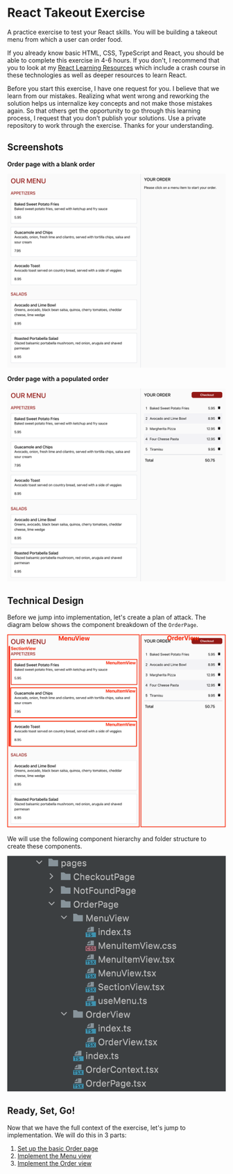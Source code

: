 # React Takeout Exercise

A practice exercise to test your React skills. You will be building a takeout
menu from which a user can order food.

If you already know basic HTML, CSS, TypeScript and React, you should be able to
complete this exercise in 4-6 hours. If you don't, I recommend that you to look
at my
[React Learning Resources](https://github.com/nareshbhatia/react-learning-resources)
which include a crash course in these technologies as well as deeper resources
to learn React.

Before you start this exercise, I have one request for you. I believe that we
learn from our mistakes. Realizing what went wrong and reworking the solution
helps us internalize key concepts and not make those mistakes again. So that
others get the opportunity to go through this learning process, I request that
you don't publish your solutions. Use a private repository to work through the
exercise. Thanks for your understanding.

## Screenshots

**Order page with a blank order**

![Empty order](assets/screenshot-1.png)

**Order page with a populated order**

![Populated order](assets/screenshot-2.png)

## Technical Design

Before we jump into implementation, let's create a plan of attack. The diagram
below shows the component breakdown of the `OrderPage`.

![Component breakdown](assets/component-breakdown.png)

We will use the following component hierarchy and folder structure to create
these components.

![Component hierarchy](assets/component-hierarchy.png)

## Ready, Set, Go!

Now that we have the full context of the exercise, let's jump to implementation.
We will do this in 3 parts:

1. [Set up the basic Order page](parts/part-1-order-page.md)
2. [Implement the Menu view](parts/part-1-order-page.md)
3. [Implement the Order view](parts/part-1-order-page.md)
